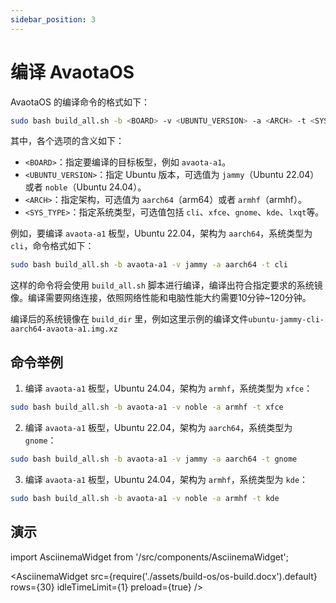 ```yaml
---
sidebar_position: 3
---
```


# 编译 AvaotaOS

AvaotaOS 的编译命令的格式如下：

```bash
sudo bash build_all.sh -b <BOARD> -v <UBUNTU_VERSION> -a <ARCH> -t <SYS_TYPE>
```

其中，各个选项的含义如下：

- `<BOARD>`：指定要编译的目标板型，例如 `avaota-a1`。
- `<UBUNTU_VERSION>`：指定 Ubuntu 版本，可选值为 `jammy`（Ubuntu 22.04）或者 `noble`（Ubuntu 24.04）。
- `<ARCH>`：指定架构，可选值为 `aarch64`（arm64）或者 `armhf`（armhf）。
- `<SYS_TYPE>`：指定系统类型，可选值包括 `cli`、`xfce`、`gnome`、`kde`、`lxqt`等。

例如，要编译 `avaota-a1` 板型，Ubuntu 22.04，架构为 `aarch64`，系统类型为 `cli`，命令格式如下：

```bash
sudo bash build_all.sh -b avaota-a1 -v jammy -a aarch64 -t cli
```

这样的命令将会使用 `build_all.sh` 脚本进行编译，编译出符合指定要求的系统镜像。编译需要网络连接，依照网络性能和电脑性能大约需要10分钟~120分钟。

编译后的系统镜像在 `build_dir` 里，例如这里示例的编译文件`ubuntu-jammy-cli-aarch64-avaota-a1.img.xz`

## 命令举例

1. 编译 `avaota-a1` 板型，Ubuntu 24.04，架构为 `armhf`，系统类型为 `xfce`：

```bash
sudo bash build_all.sh -b avaota-a1 -v noble -a armhf -t xfce
```

2. 编译 `avaota-a1` 板型，Ubuntu 22.04，架构为 `aarch64`，系统类型为 `gnome`：

```bash
sudo bash build_all.sh -b avaota-a1 -v jammy -a aarch64 -t gnome
```

3. 编译 `avaota-a1` 板型，Ubuntu 24.04，架构为 `armhf`，系统类型为 `kde`：

```bash
sudo bash build_all.sh -b avaota-a1 -v noble -a armhf -t kde
```

## 演示

import AsciinemaWidget from '/src/components/AsciinemaWidget';

<AsciinemaWidget src={require('./assets/build-os/os-build.docx').default} rows={30} idleTimeLimit={1} preload={true} />